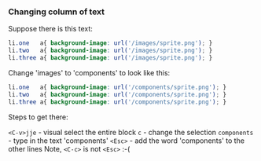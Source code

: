 ### Changing column of text

Suppose there is this text:

```css
li.one   a{ background-image: url('/images/sprite.png'); }
li.two   a{ background-image: url('/images/sprite.png'); }
li.three a{ background-image: url('/images/sprite.png'); }
```

Change 'images' to 'components' to look like this:

```css
li.one   a{ background-image: url('/components/sprite.png'); }
li.two   a{ background-image: url('/components/sprite.png'); }
li.three a{ background-image: url('/components/sprite.png'); }
```

Steps to get there:

`<C-v>jje` - visual select the entire block
`c` - change the selection
`components` - type in the text 'components'
`<Esc>` - add the word 'components' to the other lines
Note, `<C-c>` is not `<Esc>` :-(
